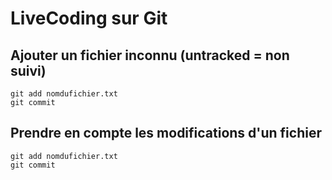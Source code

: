 # LiveCoding sur Git

## Ajouter un fichier inconnu (untracked = non suivi)

```
git add nomdufichier.txt
git commit
```

## Prendre en compte les modifications d'un fichier

```
git add nomdufichier.txt
git commit
```